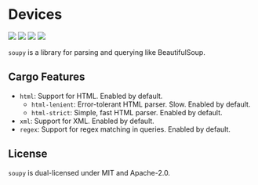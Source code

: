 # Devices
[![][img_version]][crates] [![][img_doc]][doc] [![][img_license]][license] [![][img_downloads]][crates]

`soupy` is a library for parsing and querying like BeautifulSoup.

## Cargo Features

- `html`: Support for HTML. Enabled by default.
  - `html-lenient`: Error-tolerant HTML parser. Slow. Enabled by default.
  - `html-strict`: Simple, fast HTML parser. Enabled by default.
- `xml`: Support for XML. Enabled by default.
- `regex`: Support for regex matching in queries. Enabled by default.

## License

`soupy` is dual-licensed under MIT and Apache-2.0.

[img_version]: https://img.shields.io/crates/v/soupy.svg
[img_doc]: https://img.shields.io/badge/rust-documentation-blue.svg
[img_license]: https://img.shields.io/badge/license-MIT%2FApache-blue.svg
[img_downloads]:https://img.shields.io/crates/d/soupy.svg

[crates]: https://crates.io/crates/soupy
[doc]: https://docs.rs/soupy
[license]: https://github.com/hankjordan/soupy#license
